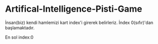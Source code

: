 # Artifical-Intelligence-Pisti-Game
 

İnsan(biz) kendi hamlemizi kart index'i girerek belirleriz. İndex 0(sıfır)'dan başlamaktadır.

En sol index:0

